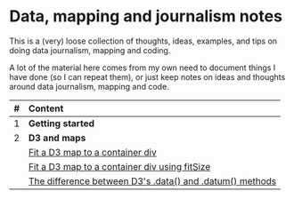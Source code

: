 # Data, mapping and journalism notes

This is a (very) loose collection of thoughts, ideas, examples, and tips on doing data journalism, mapping and coding. 

A lot of the material here comes from my own need to document things I have done (so I can repeat them), or just keep notes on ideas and thoughts around data journalism, mapping and code. 

| # | Content | 
| :- |:-| 
| 1 | **Getting started** |
| 2 | **D3 and maps** |
|  | [Fit a D3 map to a container div](content/fit-a-d3-map-to-a-container-div.md) |  
|  | [Fit a D3 map to a container div using fitSize](content/fit-a-d3-map-to-a-container-div-with-fitSize.md) |
|  | [The difference between D3's .data() and .datum() methods](cotent/d3-data()-versus-d3-datum().md) |





